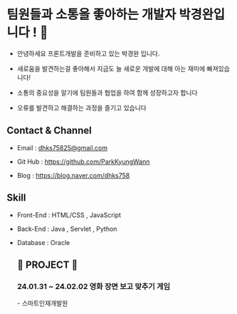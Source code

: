 <h1> 팀원들과 소통을 좋아하는 개발자 박경완입니다 ! 👋</h1>

<!--
**ParkKyungWann/ParkKyungWann** is a ✨ _special_ ✨ repository because its `README.md` (this file) appears on your GitHub profile.

Here are some ideas to get you started:

- 🔭 I’m currently working on ...
- 🌱 I’m currently learning ...
- 👯 I’m looking to collaborate on ...
- 🤔 I’m looking for help with ...
- 💬 Ask me about ...
- 📫 How to reach me: ...
- 😄 Pronouns: ...
- ⚡ Fun fact: ...
-->
- 안녕하세요 프론트개발을 준비하고 있는 박경완 입니다.

- 새로움을 발견하는걸 좋아해서 지금도 늘 새로운 개발에 대해 아는 재미에 빠져있습니다!
  
- 소통의 중요성을 알기에 팀원들과 협업을 하여 함께 성장하고자 합니다
  
- 오류를 발견하고 해결하는 과정을 즐기고 있습니다

<h2> Contact & Channel </h2>

- Email : dhks75825@gmail.com
  
- Git Hub : https://github.com/ParkKyungWann

- Blog : https://blog.naver.com/dhks758

<h2> Skill </h2>

- Front-End : HTML/CSS , JavaScript
  
- Back-End : Java , Servlet , Python
  
- Database : Oracle

  <h2> 📑 PROJECT 📑 </h2>
  <h3> 24.01.31 ~ 24.02.02 영화 장면 보고 맞추기 게임 </h3>
  - 스마트인재개발원
  


